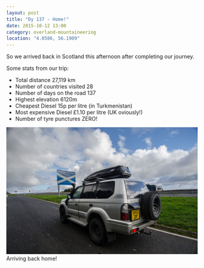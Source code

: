 ```yaml
---
layout: post
title: "Dy 137 - Home!"
date: 2015-10-12 13:00
category: overland-mountaineering
location: "4.0586, 56.1909"
---
```


So we arrived back in Scotland this afternoon after completing our journey.  

Some stats from our trip:  
- Total distance 27,119 km
- Number of countries visited 28
- Number of days on the road 137
- Highest elevation 6120m
- Cheapest Diesel 15p per litre (in Turkmenistan)
- Most expensive Diesel £1.10 per litre (UK oviously!)
- Number of tyre punctures ZERO!

![Name of photo](/photos/home/home-1.jpg "Optional title")
Arriving back home!

